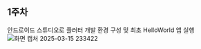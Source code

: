 ## 1주차
안드로이드 스튜디오로 플러터 개발 환경 구성 및 최초 HelloWorld 앱 실행
![화면 캡처 2025-03-15 233422](https://github.com/user-attachments/assets/7a55a265-f7ba-4800-ab46-db222ecec443)
